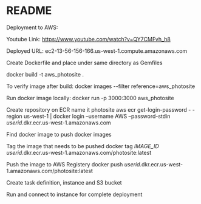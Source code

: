 # README

Deployment to AWS:

Youtube Link: https://www.youtube.com/watch?v=QY7CMFvh_h8

Deployed URL: ec2-13-56-156-166.us-west-1.compute.amazonaws.com

Create Dockerfile and place under same directory as Gemfiles

docker build -t aws_photosite .

To verify image after build:
docker images --filter reference=aws_photosite 

Run docker image locally:
docker run -p 3000:3000 aws_photosite

Create repository on ECR name it photosite
aws ecr get-login-password - - region us-west-1 | docker login –username AWS –password-stdin *userid*.dkr.ecr.us-west-1.amazonaws.com

Find docker image to push
docker images

Tag the image that needs to be pushed
docker tag *IMAGE_ID* *userid*.dkr.ecr.us-west-1.amazonaws.com/photosite:latest

Push the image to AWS Registery 
docker push *userid*.dkr.ecr.us-west-1.amazonaws.com/photosite:latest

Create task definition, instance and S3 bucket

Run and connect to instance for complete deployment
